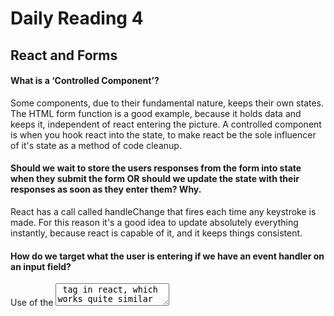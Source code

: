 # Daily Reading 4

## React and Forms

#### What is a ‘Controlled Component’?
  Some components, due to their fundamental nature, keeps their own states. The HTML form function is a good example, because it holds data and keeps it, independent of react entering the picture. A controlled component is when you hook react into the state, to make react be the sole influencer of it's state as a method of code cleanup.

#### Should we wait to store the users responses from the form into state when they submit the form OR should we update the state with their responses as soon as they enter them? Why.

React has a call called handleChange that fires each time any keystroke is made. For this reason it's a good idea to update absolutely everything instantly, because react is capable of it, and it keeps things consistent.

#### How do we target what the user is entering if we have an event handler on an input field?
Use of the <textarea> tag in react, which works quite similar to a form that has prompts the user for one line of text.

### The Conditional (Ternary) Operator Explained

#### Why would we use a ternary operator?
It compresses an if statement from an average of 5 lines, to a single line, massively simplifying both the speed and readability of your code.

#### Rewrite the following statement using a ternary statement:

```
{
if(x===y){
  console.log(true);
} else {
  console.log(false);
}
}
```

```
{
x===y ? console.log(true) : console.log(false);
}
```
